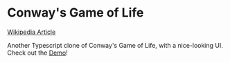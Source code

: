 # Conway's Game of Life

[Wikipedia Article][1]

Another Typescript clone of Conway's Game of Life, with a nice-looking UI.
Check out the [Demo][2]!

[1]: https://en.wikipedia.org/wiki/Conway%27s_Game_of_Life
[2]: https://kothman.io/cgol/dist/
